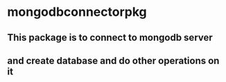 # mongodbconnectorpkg
## This package is to connect to mongodb server
## and create database and do other operations on it

